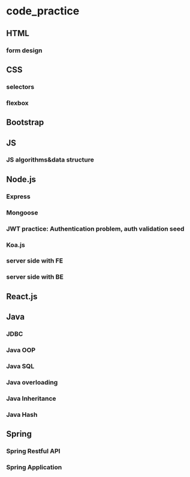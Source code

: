 # code_practice

## HTML
### form design
## CSS
### selectors
### flexbox

## Bootstrap
## JS
### JS algorithms&data structure
## Node.js
### Express
### Mongoose
### JWT practice: Authentication problem,   auth validation seed
### Koa.js
### server side with FE
### server side with BE

## React.js

## Java
### JDBC
### Java OOP
### Java SQL 
### Java overloading 
### Java Inheritance
### Java Hash

## Spring

### Spring Restful API

### Spring Application
